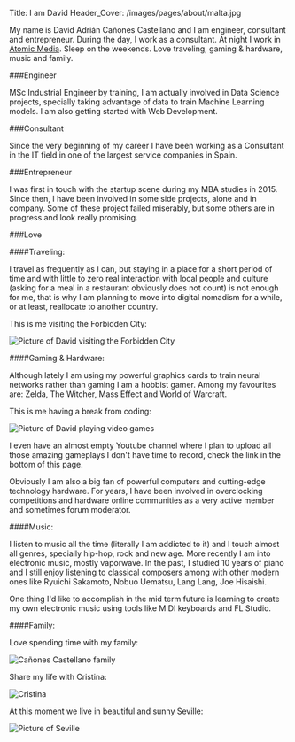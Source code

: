 Title: I am David
Header_Cover: /images/pages/about/malta.jpg

My name is David Adrián Cañones Castellano and I am engineer, consultant and entrepreneur. During the day, I work as a consultant. At night I work in [Atomic Media](http://www.atomicmedia.es/). Sleep on the weekends. Love traveling, gaming & hardware, music and family.

###Engineer

MSc Industrial Engineer by training, I am actually involved in Data Science projects, specially taking advantage of data to train Machine Learning models. I am also getting started with Web Development.

###Consultant

Since the very beginning of my career I have been working as a Consultant in the IT field in one of the largest service companies in Spain.

###Entrepreneur

I was first in touch with the startup scene during my MBA studies in 2015. Since then, I have been involved in some side projects, alone and in company. Some of these project failed miserably, but some others are in progress and look really promising.



###Love

####Traveling:

I travel as frequently as I can, but staying in a place for a short period of time and with little to zero real interaction with local people and culture (asking for a meal in a restaurant obviously does not count) is not enough for me, that is why I am planning to move into digital nomadism for a while, or at least, reallocate to another country.

This is me visiting the Forbidden City:

![Picture of David visiting the Forbidden City][traveling]

####Gaming & Hardware:

Although lately I am using my powerful graphics cards to train neural networks rather than gaming I am a hobbist gamer. Among my favourites are: Zelda, The Witcher, Mass Effect and World of Warcraft.

This is me having a break from coding:

![Picture of David playing video games][gaming]

I even have an almost empty Youtube channel where I plan to upload all those amazing gameplays I don't have time to record, check the link in the bottom of this page.

Obviously I am also a big fan of powerful computers and cutting-edge technology hardware. For years, I have been involved in overclocking competitions and hardware online communities as a very active member and sometimes forum moderator.

####Music:

I listen to music all the time (literally I am addicted to it) and I touch almost all genres, specially hip-hop, rock and new age. More recently I am into electronic music, mostly vaporwave. In the past, I studied 10 years of piano and I still enjoy listening to classical composers among with other modern ones like Ryuichi Sakamoto, Nobuo Uematsu, Lang Lang, Joe Hisaishi.

One thing I'd like to accomplish in the mid term future is learning to create my own electronic music using tools like MIDI keyboards and FL Studio.

####Family:

Love spending time with my family:

![Cañones Castellano family][family]

Share my life with Cristina:

![Cristina][cris]

At this moment we live in beautiful and sunny Seville:

![Picture of Seville][seville]

[seville]: {filename}/images/pages/about/seville.jpg "Seville"
[gaming]: {filename}/images/pages/about/gaming.jpg "Gaming"
[traveling]: {filename}/images/pages/about/traveling.jpg "Traveling"
[family]: {filename}/images/pages/about/family.jpg "Cañones Castellano Family"
[cris]: {filename}/images/pages/about/cris.jpg "Cris"